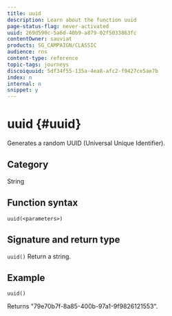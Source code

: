```yaml
---
title: uuid
description: Learn about the function uuid
page-status-flag: never-activated
uuid: 269d590c-5a6d-40b9-a879-02f5033863fc
contentOwner: sauviat
products: SG_CAMPAIGN/CLASSIC
audience: rns
content-type: reference
topic-tags: journeys
discoiquuid: 5df34f55-135a-4ea8-afc2-f9427ce5ae7b
index: n
internal: n
snippet: y
---
```


# uuid {#uuid}

Generates a random UUID (Universal Unique Identifier).

## Category

String

## Function syntax

`uuid(<parameters>)`

## Signature and return type

`uuid()`
Return a string.

## Example

`uuid()`

Returns "79e70b7f-8a85-400b-97a1-9f9826121553". 
